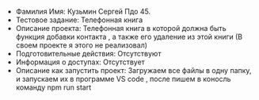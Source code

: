 + Фамилия Имя:   Кузьмин Сергей Пдо 45.
+ Тестовое задание:   Телефонная книга
+ Описание проекта:   Телефонная книга в которой должна быть функция добавки контакта , а также его удаление из этой книги (В своем проекте я этого не реализовал)
+ Подготовительные действия:   Отсутствуют
+ Информация о доступах:   Отсутствует
+ Описание как запустить проект: Загружаем все файлы в одну папку, и запускаем их в программе VS code , после пишем в коносль команду npm run start

